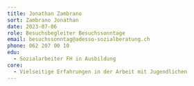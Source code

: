 ```yaml
---
title: Jonathan Zambrano
sort: Zambrano Jonathan
date: 2023-07-06
role: Besuchsbegleiter Besuchssonntage
email: besuchssonntag@adesso-sozialberatung.ch
phone: 062 207 00 10
edu:
  - Sozialarbeiter FH in Ausbildung
core:
  - Vielseitige Erfahrungen in der Arbeit mit Jugendlichen
---
```

